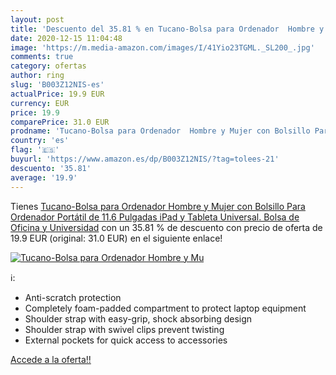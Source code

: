 ```yaml
---
layout: post
title: 'Descuento del 35.81 % en Tucano-Bolsa para Ordenador  Hombre y Mu'
date: 2020-12-15 11:04:48
image: 'https://m.media-amazon.com/images/I/41Yio23TGML._SL200_.jpg'
comments: true
category: ofertas
author: ring
slug: 'B003Z12NIS-es'
actualPrice: 19.9 EUR
currency: EUR
price: 19.9
comparePrice: 31.0 EUR
prodname: 'Tucano-Bolsa para Ordenador  Hombre y Mujer con Bolsillo Para Ordenador Portátil de 11.6 Pulgadas  iPad y Tableta Universal. Bolsa de Oficina y Universidad'
country: 'es'
flag: '🇪🇸'
buyurl: 'https://www.amazon.es/dp/B003Z12NIS/?tag=tolees-21'
descuento: '35.81'
average: '19.9'
---
```


Tienes [Tucano-Bolsa para Ordenador  Hombre y Mujer con Bolsillo Para Ordenador Portátil de 11.6 Pulgadas  iPad y Tableta Universal. Bolsa de Oficina y Universidad](https://www.amazon.es/dp/B003Z12NIS/?tag=tolees-21) con un 35.81 % de descuento con precio de oferta de 19.9 EUR (original: 31.0 EUR) en el siguiente enlace!

[![Tucano-Bolsa para Ordenador  Hombre y Mu](https://m.media-amazon.com/images/I/41Yio23TGML._SL200_.jpg)](https://www.amazon.es/dp/B003Z12NIS/?tag=tolees-21)

ℹ️:

- Anti-scratch protection
- Completely foam-padded compartment to protect laptop equipment
- Shoulder strap with easy-grip, shock absorbing design
- Shoulder strap with swivel clips prevent twisting
- External pockets for quick access to accessories

[Accede a la oferta!!](https://www.amazon.es/dp/B003Z12NIS/?tag=tolees-21)
